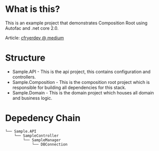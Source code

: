 ﻿# What is this?
This is an example project that demonstrates Composition Root using Autofac and .net core 2.0.

Article: [cfryerdev @ medium](https://medium.com/@cfryerdev/dependency-injection-composition-root-418a1bb19130)

# Structure
- Sample.API - This is the api project, this contains configuration and controllers.
- Sample.Composition - This is the composition root project which is responsible for building all dependencies for this stack.
- Sample.Domain - This is the domain project which houses all domain and business logic.

# Depedency Chain
```.
└── Sample.API
    └── SampleController
        └── SampleManager
            └── DBConnection
